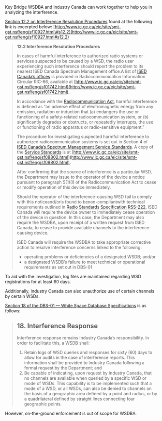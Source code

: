 Key Bridge WSDBA and Industry Canada can work together to help you in analyzing the interference.

[Section 12.2 on Interference Resolution Procedures](http://www.ic.gc.ca/eic/site/smt-gst.nsf/eng/sf10927.html#s12.2) found at the following link is excerpted below:  [http://www.ic.gc.ca/eic/site/smt-gst.nsf/eng/sf10927.html\#s12.2](http://www.ic.gc.ca/eic/site/smt-gst.nsf/eng/sf10927.html#s12.2)

> **12.2 Interference Resolution Procedures**
>
> In cases of harmful interference to authorized radio systems or services suspected to be caused by a WSD, the radio user experiencing such interference should report the problem to its nearest ISED Canada Spectrum Management office.A list of [ISED Canada’s offices](http://www.ic.gc.ca/eic/site/smt-gst.nsf/eng/sf01742.html) is provided in Radiocommunication Information Circular RIC-66, available at [http://www.ic.gc.ca/eic/site/smt-gst.nsf/eng/sf01742.html](http://www.ic.gc.ca/eic/site/smt-gst.nsf/eng/sf01742.html).
>
> In accordance with the [Radiocommunication Act](http://laws.justice.gc.ca/eng/acts/R-2/FullText.html), harmful interference is defined as “an adverse effect of electromagnetic energy from any emission, radiation or induction that \(a\) endangers the use or functioning of a safety-related radiocommunication system, or \(b\) significantly degrades or obstructs, or repeatedly interrupts, the use or functioning of radio apparatus or radio-sensitive equipment.”
>
> The procedure for investigating suspected harmful interference to authorized radiocommunication systems is set out in Section 4 of [ISED Canada’s Spectrum Management Service Standards](http://www.ic.gc.ca/eic/site/smt-gst.nsf/eng/sf08802.html). A copy of the [Service Standards](http://www.ic.gc.ca/eic/site/smt-gst.nsf/eng/sf08802.html) is at [http://www.ic.gc.ca/eic/site/smt-gst.nsf/eng/sf08802.html](http://www.ic.gc.ca/eic/site/smt-gst.nsf/eng/sf08802.html).
>
> After confirming that the source of interference is a particular WSD, the Department may issue to the operator of the device a notice pursuant to paragraph 5\(1\)\(l\) of the Radiocommunication Act to cease or modify operation of this device immediately.
>
> Should the operator of the interference-causing WSD fail to comply with this noticeand/oris found to benon-compliantwith technical requirements outlined in [Radio Standards Specification RSS-222](http://www.ic.gc.ca/eic/site/smt-gst.nsf/eng/sf10930.html), ISED Canada will require the device owner to immediately cease operation of the device in question. In this case, the Department may also require the WSDBA, upon receipt of a written request from ISED Canada, to cease to provide available channels to the interference-causing device.
>
> ISED Canada will require the WSDBA to take appropriate corrective action to resolve interference concerns linked to the following:
>
> * operating problems or deficiencies of a designated WSDB; and/or
> * a designated WSDB’s failure to meet technical or operational requirements as set out in DBS-01

To aid with the investigation, log files are maintained regarding WSD registrations for at least 60 days.

Additionally, Industry Canada can also unauthorize use of certain channels by certain WSDs.

[Section 18 of the DBS-01 — White Space Database Specifications](http://www.ic.gc.ca/eic/site/smt-gst.nsf/eng/sf10928.html#s18) is as follows:

> ## 18. Interference Response
>
> Interference response remains Industry Canada’s responsibility. In order to facilitate this, a WSDB shall:
>
> 1. Retain logs of WSD queries and responses for sixty \(60\) days to allow for audits in the case of interference reports. This information shall be provided to Industry Canada following a formal request by the Department; and
> 2. Be capable of indicating, upon request by Industry Canada, that no channels are available when queried by a specific WSD or mode of WSDs. This capability is to be implemented such that a mode of a WSD, or all WSDs, can also be denied to channels on the basis of a geographic area defined by a point and radius, or by a quadrilateral defined by straight lines connecting four geographic points.

However, on-the-ground enforcement is out of scope for WSDBA.

